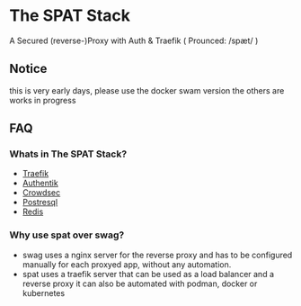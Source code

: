 # The SPAT Stack
A Secured (reverse-)Proxy with Auth & Traefik ( Prounced: /spæt/ )

## Notice
this is very early days, please use the docker swam version the others are works in progress

## FAQ
### Whats in The SPAT Stack?
- [Traefik](https://traefik.io/traefik/)
- [Authentik](https://goauthentik.io/)
- [Crowdsec](https://www.crowdsec.net/)
- [Postresql](https://www.postgresql.org/)
- [Redis](https://redis.io/)

### Why use spat over swag?
- swag uses a nginx server for the reverse proxy and has to be configured manually for each proxyed app, without any automation.
- spat uses a traefik server that can be used as a load balancer and a reverse proxy it can also be automated with podman, docker or kubernetes
